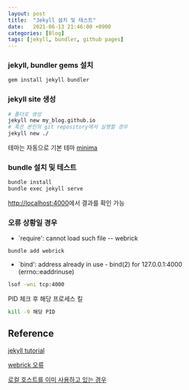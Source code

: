 ```yaml
---
layout: post
title:  "Jekyll 설치 및 테스트"
date:   2021-06-13 21:46:00 +0900
categories: [Blog]
tags: [jekyll, bundler, github pages]
---
```

### jekyll, bundler gems 설치

```bash
gem install jekyll bundler
```

### jekyll site 생성

```bash
# 폴더로 생성
jekyll new my_blog.github.io
# 혹은 본인의 git repository에서 실행할 경우
jekyll new ./
```

테마는 자동으로 기본 테마 [minima](https://github.com/jekyll/minima)

### bundle 설치 및 테스트

```bash
bundle install
bundle exec jekyll serve
```

[http://localhost:4000](http://localhost:4000/)에서 결과를 확인 가능

### 오류 상황일 경우

- `require': cannot load such file -- webrick

```bash
bundle add webrick
```

- `bind': address already in use - bind(2) for 127.0.0.1:4000 (errno::eaddrinuse)

```bash
lsof -wni tcp:4000
```

PID 체크 후 해당 프로세스 킬

```bash
kill -9 해당 PID
```

## Reference

[jekyll tutorial](https://jekyllrb.com/docs/step-by-step/01-setup/)

[webrick 오류](https://junho85.pe.kr/1850)

[로컬 호스트를 이미 사용하고 있는 경우](https://stackoverflow.com/questions/31039998/rails-address-already-in-use-bind2-errnoeaddrinuse)